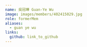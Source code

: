 ```yaml
---
name: 吳冠曄 Guan-Ye Wu 
image: images/members/402415029.jpg 
role: formerMem
aliases:
  - guan ye wu
links:
  github: link_to_github 
---
```

